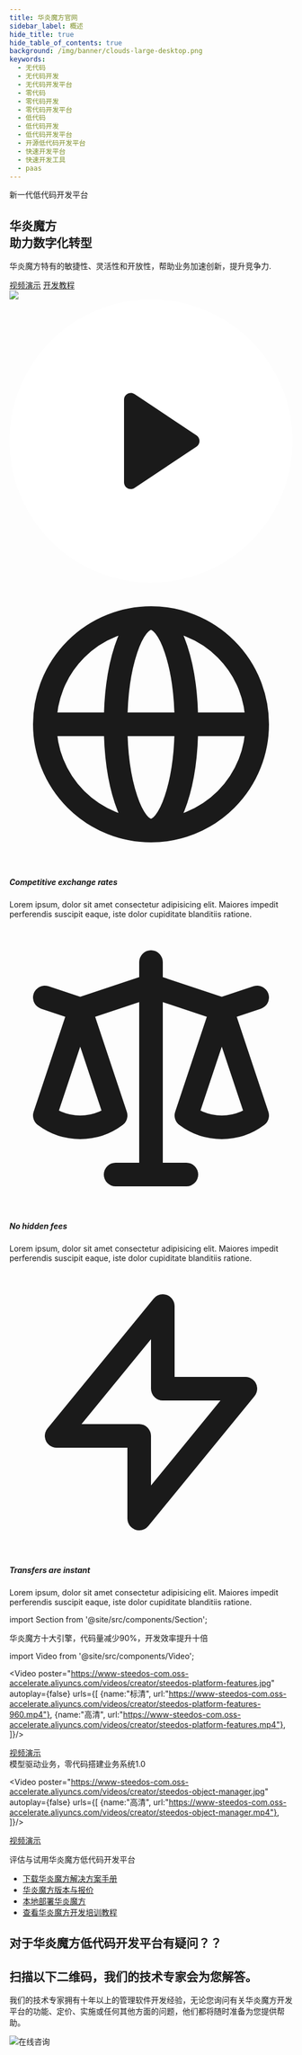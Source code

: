 ```yaml
---
title: 华炎魔方官网
sidebar_label: 概述
hide_title: true
hide_table_of_contents: true
background: /img/banner/clouds-large-desktop.png
keywords:
  - 无代码
  - 无代码开发
  - 无代码开发平台
  - 零代码
  - 零代码开发
  - 零代码开发平台
  - 低代码
  - 低代码开发
  - 低代码开发平台
  - 开源低代码开发平台
  - 快速开发平台
  - 快速开发工具
  - paas
---
```

 <main class="mt-8 mx-auto max-w-screen-xl px-4 sm:mt-12 sm:px-6 md:mt-20 xl:mt-24">
  <div class="lg:grid lg:grid-cols-12 lg:gap-8">
    <div class="sm:text-center md:max-w-2xl md:mx-auto lg:col-span-6 lg:text-left">
      <div class="text-sm font-semibold uppercase tracking-wide text-gray-700 sm:text-base lg:text-sm xl:text-base">
        新一代低代码开发平台
      </div>
      <h2 class="mt-1 text-4xl tracking-tight leading-10 font-extrabold text-gray-900 sm:leading-none sm:text-6xl lg:text-5xl xl:text-6xl">
        华炎魔方
        <br class="hidden md:inline"/>
        <span class="text-blue-700">助力数字化转型</span>
      </h2>
      <p class="mt-3 text-base text-gray-700 sm:mt-5 sm:text-xl lg:text-lg xl:text-xl">
        华炎魔方特有的敏捷性、灵活性和开放性，帮助业务加速创新，提升竞争力.
      </p>
      <div class="mt-8 mb-8">
        <a href="/videos/steedos-platform-features/" class="bg-green-700 text-white px-5 py-3 font-semibold rounded hover:bg-green-800  hover:text-white" target="_blank">视频演示</a>
        <a href="/developer/guide/" class="bg-blue-700 text-white px-5 py-3 font-semibold rounded hover:bg-blue-800 hover:text-white ml-3">开发教程</a>
      </div>
    </div>
    <div class="mt-12 relative sm:max-w-lg sm:mx-auto lg:mt-0 lg:max-w-none lg:mx-0 lg:col-span-6 lg:flex lg:items-center">
      <div class="relative mx-auto w-full rounded-lg shadow-lg lg:max-w-md">
        <a href="/videos/steedos-digital-transformation/" target="_blank" class="relative block w-full rounded-lg overflow-hidden focus:outline-none focus:shadow-outline">
          <img class="w-full" src="https://www-steedos-com.oss-accelerate.aliyuncs.com/videos/creator/steedos-guide.jpg"/>
          <div class="absolute inset-0 w-full h-full flex items-center justify-center">
            <svg class="h-20 w-20 text-indigo-500" fill="currentColor" viewBox="0 0 84 84">
              <circle opacity="0.9" cx="42" cy="42" r="42" fill="white" />
              <path d="M55.5039 40.3359L37.1094 28.0729C35.7803 27.1869 34 28.1396 34 29.737V54.263C34 55.8604 35.7803 56.8131 37.1094 55.9271L55.5038 43.6641C56.6913 42.8725 56.6913 41.1275 55.5039 40.3359Z" />
            </svg>
          </div>
        </a>
      </div>
    </div>
  </div>
</main>


<div class="py-12 bg-gray-300 rounded">
  <div class="max-w-xl mx-auto px-4 sm:px-6 lg:max-w-screen-xl lg:px-8">
    <div class="lg:grid lg:grid-cols-3 lg:gap-8">
      <div>
        <div class="flex items-center justify-center h-12 w-12 rounded-md bg-indigo-500 text-white">
          <svg class="h-6 w-6" fill="none" viewBox="0 0 24 24" stroke="currentColor">
            <path stroke-linecap="round" stroke-linejoin="round" stroke-width="2" d="M21 12a9 9 0 01-9 9m9-9a9 9 0 00-9-9m9 9H3m9 9a9 9 0 01-9-9m9 9c1.657 0 3-4.03 3-9s-1.343-9-3-9m0 18c-1.657 0-3-4.03-3-9s1.343-9 3-9m-9 9a9 9 0 019-9" />
          </svg>
        </div>
        <div class="mt-5">
          <h5 class="text-lg leading-6 font-medium text-gray-900">Competitive exchange rates</h5>
          <p class="mt-2 text-base leading-6 text-gray-500">
            Lorem ipsum, dolor sit amet consectetur adipisicing elit. Maiores impedit perferendis suscipit eaque, iste dolor cupiditate blanditiis ratione.
          </p>
        </div>
      </div>
      <div class="mt-10 lg:mt-0">
        <div class="flex items-center justify-center h-12 w-12 rounded-md bg-indigo-500 text-white">
          <svg class="h-6 w-6" fill="none" viewBox="0 0 24 24" stroke="currentColor">
            <path stroke-linecap="round" stroke-linejoin="round" stroke-width="2" d="M3 6l3 1m0 0l-3 9a5.002 5.002 0 006.001 0M6 7l3 9M6 7l6-2m6 2l3-1m-3 1l-3 9a5.002 5.002 0 006.001 0M18 7l3 9m-3-9l-6-2m0-2v2m0 16V5m0 16H9m3 0h3" />
          </svg>
        </div>
        <div class="mt-5">
          <h5 class="text-lg leading-6 font-medium text-gray-900">No hidden fees</h5>
          <p class="mt-2 text-base leading-6 text-gray-500">
            Lorem ipsum, dolor sit amet consectetur adipisicing elit. Maiores impedit perferendis suscipit eaque, iste dolor cupiditate blanditiis ratione.
          </p>
        </div>
      </div>
      <div class="mt-10 lg:mt-0">
        <div class="flex items-center justify-center h-12 w-12 rounded-md bg-indigo-500 text-white">
          <svg class="h-6 w-6" fill="none" viewBox="0 0 24 24" stroke="currentColor">
            <path stroke-linecap="round" stroke-linejoin="round" stroke-width="2" d="M13 10V3L4 14h7v7l9-11h-7z" />
          </svg>
        </div>
        <div class="mt-5">
          <h5 class="text-lg leading-6 font-medium text-gray-900">Transfers are instant</h5>
          <p class="mt-2 text-base leading-6 text-gray-500">
            Lorem ipsum, dolor sit amet consectetur adipisicing elit. Maiores impedit perferendis suscipit eaque, iste dolor cupiditate blanditiis ratione.
          </p>
        </div>
      </div>
    </div>
  </div>
</div>


import Section from '@site/src/components/Section';

<Section background="#0f2e5d">

<div class="my-4 text-4xl leading-tight text-white">华炎魔方十大引擎，代码量减少90%，开发效率提升十倍</div>

import Video from '@site/src/components/Video';

<Video 
    poster="https://www-steedos-com.oss-accelerate.aliyuncs.com/videos/creator/steedos-platform-features.jpg"
    autoplay={false}
    urls={[
        {name:"标清", url:"https://www-steedos-com.oss-accelerate.aliyuncs.com/videos/creator/steedos-platform-features-960.mp4"},
        {name:"高清", url:"https://www-steedos-com.oss-accelerate.aliyuncs.com/videos/creator/steedos-platform-features.mp4"},
    ]}/>

  <div class="mt-4 mb-4">
    <a class="bg-green-700 text-white px-5 py-3 font-semibold rounded hover:bg-green-800  hover:text-white" href="/platform/features/">视频演示</a>
  </div>

</Section>

<div class="my-4 text-4xl leading-tight">模型驱动业务，零代码搭建业务系统1.0</div>

<Video 
    poster="https://www-steedos-com.oss-accelerate.aliyuncs.com/videos/creator/steedos-object-manager.jpg"
    autoplay={false}
    urls={[
        {name:"高清", url:"https://www-steedos-com.oss-accelerate.aliyuncs.com/videos/creator/steedos-object-manager.mp4"},
    ]}/>

  <div class="mt-4 mb-4">
    <a class="bg-green-700 text-white px-5 py-3 font-semibold rounded hover:bg-green-800  hover:text-white" href="/videos/lesson-object/" target="_blank">视频演示</a>
  </div>

<p></p>


<!-- # 从一开始就让应用程序移动化

<Video 
    poster="https://www-steedos-com.oss-accelerate.aliyuncs.com/videos/creator/workflow_mobile.png"
    autoplay={false}
    urls={[
        {name:"高清", url:"https://www-steedos-com.oss-accelerate.aliyuncs.com/videos/creator/workflow_mobile.mov"},
    ]}/>

<p></p> -->


<Section background="#f4f4f4" padding="50">

<div class="my-4 text-4xl leading-tight">评估与试用华炎魔方低代码开发平台</div>

- [下载华炎魔方解决方案手册](https://www-steedos-com.oss-accelerate.aliyuncs.com/docs/%E5%8D%8E%E7%82%8E%E9%AD%94%E6%96%B9%E8%A7%A3%E5%86%B3%E6%96%B9%E6%A1%88%E6%89%8B%E5%86%8C.pdf)
- [华炎魔方版本与报价](/platform/pricing/)
- [本地部署华炎魔方](/developer/deploy/)
- [查看华炎魔方开发培训教程](/developer/guide/)

</Section>

<Section background="#215ca0" padding="50">
<div style={{color:"#FFFFFF"}}>

# 对于华炎魔方低代码开发平台有疑问？？
# 扫描以下二维码，我们的技术专家会为您解答。

我们的技术专家拥有十年以上的管理软件开发经验，无论您询问有关华炎魔方开发平台的功能、定价、实施或任何其他方面的问题，他们都将随时准备为您提供帮助。

![在线咨询](/assets/contact_by_weixin.png)

</div>

</Section>
